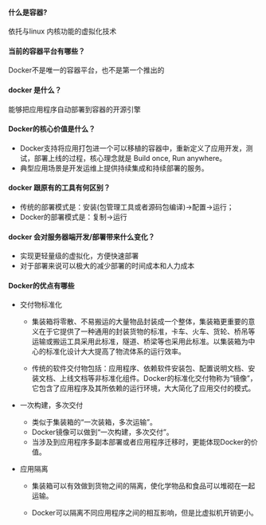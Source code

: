 #### 什么是容器?

依托与linux 内核功能的虚拟化技术

#### 当前的容器平台有哪些？

Docker不是唯一的容器平台，也不是第一个推出的

#### docker 是什么？

能够把应用程序自动部署到容器的开源引擎

#### Docker的核心价值是什么？

* Docker支持将应用打包进一个可以移植的容器中，重新定义了应用开发，测试，部署上线的过程，核心理念就是 Build once, Run anywhere。
* 典型应用场景是开发运维上提供持续集成和持续部署的服务。

#### docker 跟原有的工具有何区别？

* 传统的部署模式是：安装\(包管理工具或者源码包编译\)-&gt;配置-&gt;运行；
* Docker的部署模式是：复制-&gt;运行

#### docker 会对服务器端开发/部署带来什么变化？

* 实现更轻量级的虚拟化，方便快速部署
* 对于部署来说可以极大的减少部署的时间成本和人力成本

#### Docker的优点有哪些

* 交付物标准化

  * 集装箱将零散、不易搬运的大量物品封装成一个整体，集装箱更重要的意义在于它提供了一种通用的封装货物的标准，卡车、火车、货轮、桥吊等运输或搬运工具采用此标准，隧道、桥梁等也采用此标准。以集装箱为中心的标准化设计大大提高了物流体系的运行效率。

  * 传统的软件交付物包括：应用程序、依赖软件安装包、配置说明文档、安装文档、上线文档等非标准化组件。Docker的标准化交付物称为“镜像”，它包含了应用程序及其所依赖的运行环境，大大简化了应用交付的模式。

* 一次构建，多次交付

  * 类似于集装箱的“一次装箱，多次运输”。
  * Docker镜像可以做到“一次构建，多次交付”。
  * 当涉及到应用程序多副本部署或者应用程序迁移时，更能体现Docker的价值。

* 应用隔离
  * 集装箱可以有效做到货物之间的隔离，使化学物品和食品可以堆砌在一起运输。

  * Docker可以隔离不同应用程序之间的相互影响，但是比虚拟机开销更小。



